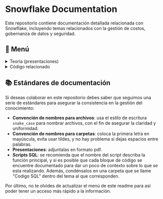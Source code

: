 # Snowflake Documentation

Este repositorio contiene documentación detallada relacionada con Snowflake, incluyendo temas relacionados con la gestión de costos, gobernanza de datos y seguridad.

## 📁 Menú

<details>
  <summary>Teoría (presentaciones)</summary>
  <ul>
    <ul>
      <li><a href="https://github.com/KerenLopez/Snowflake-documentation/blob/8df9b9c0dfde7e85e1ca27508d33b59c799e2255/Gestion%20de%20costos/Recursos%20de%20monitoreo/presentacion_recursos_de_monitoreo.pdf">Recursos de monitoreo</a></li>
      <li><a href="https://github.com/KerenLopez/Snowflake-documentation/blob/8df9b9c0dfde7e85e1ca27508d33b59c799e2255/Seguridad%20y%20control%20de%20acceso/Roles%20y%20privilegios/presentacion_roles.pdf">Roles y privilegios</a></li>
      <li><a href="https://github.com/KerenLopez/Snowflake-documentation/blob/8df9b9c0dfde7e85e1ca27508d33b59c799e2255/Seguridad%20y%20control%20de%20acceso/Cuentas%20de%20lectura/presentacion_cuentas_de_lectura.pdf">Cuentas de lectura</a></li>
      <li><a href="https://github.com/KerenLopez/Snowflake-documentation/blob/8df9b9c0dfde7e85e1ca27508d33b59c799e2255/Gobernanza%20de%20datos%20y%20visibilidad/Dashboards/presentacion_dashboards.pdf">Dashboards</a></li>
      <li><a href="https://github.com/KerenLopez/Snowflake-documentation/blob/8df9b9c0dfde7e85e1ca27508d33b59c799e2255/Gobernanza%20de%20datos%20y%20visibilidad/Etiquetas/presentacion_etiquetas.pdf">Etiquetas</a></li>
      <li><a href="https://github.com/KerenLopez/Snowflake-documentation/blob/8df9b9c0dfde7e85e1ca27508d33b59c799e2255/Gobernanza%20de%20datos%20y%20visibilidad/Vistas/presentacion_vistas.pdf">Vistas</a></li>
    </ul>  
  </ul>
</details>

<details>
  <summary>Código relacionado</summary>
  <ul>
    <ul>
      <li><a href="https://github.com/KerenLopez/Snowflake-documentation/tree/8df9b9c0dfde7e85e1ca27508d33b59c799e2255/Gestion%20de%20costos/Recursos%20de%20monitoreo/Codigo%20SQL">Recursos de monitoreo</a></li>
      <li><a href="https://github.com/KerenLopez/Snowflake-documentation/tree/8df9b9c0dfde7e85e1ca27508d33b59c799e2255/Seguridad%20y%20control%20de%20acceso/Roles%20y%20privilegios/Codigo%20SQL">Roles y privilegios</a></li>
      <li><a href="https://github.com/KerenLopez/Snowflake-documentation/tree/8df9b9c0dfde7e85e1ca27508d33b59c799e2255/Gobernanza%20de%20datos%20y%20visibilidad/Dashboards/Codigo%20SQL">Dashboards</a></li>
      <li><a href="https://github.com/KerenLopez/Snowflake-documentation/tree/8df9b9c0dfde7e85e1ca27508d33b59c799e2255/Gobernanza%20de%20datos%20y%20visibilidad/Etiquetas/Codigo%20SQL">Etiquetas</a></li>
      <li><a href="https://github.com/KerenLopez/Snowflake-documentation/tree/8df9b9c0dfde7e85e1ca27508d33b59c799e2255/Gobernanza%20de%20datos%20y%20visibilidad/Vistas/Codigo%20SQL">Vistas</a></li>
    </ul>  
  </ul>
</details>


## 📚 Estándares de documentación
Si deseas colaborar en este repositorio debes saber que seguimos una serie de estándares para asegurar la consistencia en la gestión del conocimiento:

- **Convención de nombres para archivos**: usa el estilo de escritura `snake_case` para nombrar archivos, con el fin de asegurar la claridad y uniformidad.
- **Convención de nombres para carpetas**: coloca la primera letra en mayúscula, evita usar tíldes, y no hay problema si dejas espacios entre palabras.
- **Presentaciones**: adjuntalas en formato pdf.
- **Scripts SQL**: se recomienda que el nombre del script describa la función principal, y si es posible que cada bloque de código se encuentre documentado para dar un poco de contexto sobre lo que se esta realizando. Además, condénsalos en una carpeta que se llame "Codigo SQL" dentro del tema al que corresponden.

Por último, no te olvides de actualizar el menú de este readme para así poder tener un acceso más rápido a la información.
